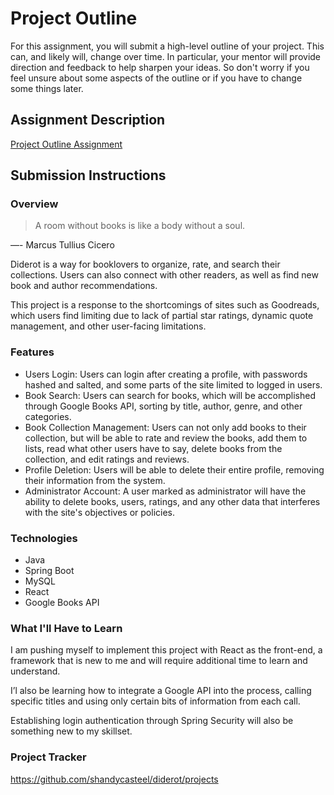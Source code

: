 # Project Outline
For this assignment, you will submit a high-level outline of your project. This can, and likely will, change over time. In particular, your mentor will provide direction and feedback to help sharpen your ideas. So don't worry if you feel unsure about some aspects of the outline or if you have to change some things later.

## Assignment Description
[Project Outline Assignment](https://education.launchcode.org/liftoff/modules/assignments/project-outline)

## Submission Instructions

### Overview

> A room without books is like a body without a soul.

—- Marcus Tullius Cicero

Diderot is a way for booklovers to organize, rate, and search their collections. Users can also connect with other readers, as well as find new book and author recommendations.

This project is a response to the shortcomings of sites such as Goodreads, which users find limiting due to lack of partial star ratings, dynamic quote management, and other user-facing limitations.

### Features

* Users Login: Users can login after creating a profile, with passwords hashed and salted, and some parts of the site limited to logged in users.
* Book Search: Users can search for books, which will be accomplished through Google Books API, sorting by title, author, genre, and other categories.
* Book Collection Management: Users can not only add books to their collection, but will be able to rate and review the books, add them to lists, read what other users have to say, delete books from the collection, and edit ratings and reviews.
* Profile Deletion: Users will be able to delete their entire profile, removing their information from the system.
* Administrator Account: A user marked as administrator will have the ability to delete books, users, ratings, and any other data that interferes with the site's objectives or policies.

### Technologies

* Java
* Spring Boot
* MySQL
* React
* Google Books API

### What I'll Have to Learn

I am pushing myself to implement this project with React as the front-end, a framework that is new to me and will require additional time to learn and understand.

I’l also be learning how to integrate a Google API into the process, calling specific titles and using only certain bits of information from each call. 

Establishing login authentication through Spring Security will also be something new to my skillset.


### Project Tracker
https://github.com/shandycasteel/diderot/projects
